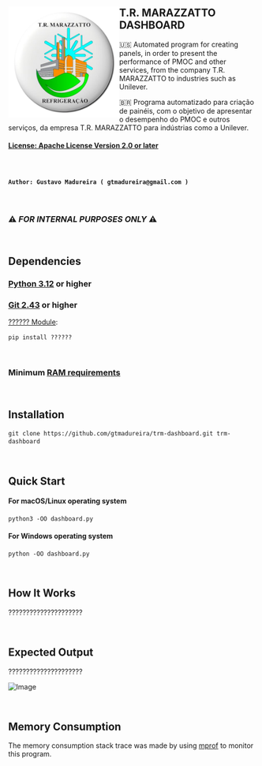 
## <img src="./images/trm_logo.png" width="225" height="225" alt="Logo" align="left"> T.R. MARAZZATTO DASHBOARD

🇺🇸 Automated program for creating panels, in order to present the performance of PMOC and other services, from the company T.R. MARAZZATTO to industries such as Unilever.

🇧🇷 Programa automatizado para criação de painéis, com o objetivo de apresentar o desempenho do PMOC e outros serviços, da empresa T.R. MARAZZATTO para indústrias como a Unilever.



#### [License: Apache License Version 2.0 or later](https://www.apache.org/licenses/)

<br/>

#### ```Author: Gustavo Madureira ( gtmadureira@gmail.com )```

<br/>

### ⚠️ ___FOR INTERNAL PURPOSES ONLY___ ⚠️

<br/>

## Dependencies

### [Python 3.12](https://www.python.org/downloads/) or higher
### [Git 2.43](https://git-scm.com/downloads) or higher

[?????? Module](https://pypi.org/project/??????/):

    pip install ??????

<br/>

### Minimum [RAM requirements](#memory-consumption)

<br/>

## Installation

    git clone https://github.com/gtmadureira/trm-dashboard.git trm-dashboard

<br/>

## Quick Start

#### For macOS/Linux operating system

    python3 -OO dashboard.py

#### For Windows operating system

    python -OO dashboard.py

<br/>

## How It Works

?????????????????????

<br/>

## Expected Output

?????????????????????

![Image](./images/.png)

<br/>

## Memory Consumption

The memory consumption stack trace was made by using [mprof](https://pypi.org/project/memory-profiler/) to monitor this program.
